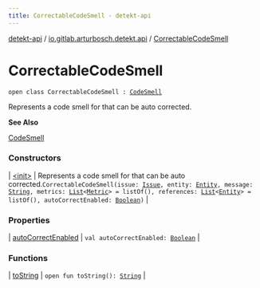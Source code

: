 ```yaml
---
title: CorrectableCodeSmell - detekt-api
---
```


[detekt-api](../../index.html) / [io.gitlab.arturbosch.detekt.api](../index.html) / [CorrectableCodeSmell](./index.html)

# CorrectableCodeSmell

`open class CorrectableCodeSmell : `[`CodeSmell`](../-code-smell/index.html)

Represents a code smell for that can be auto corrected.

**See Also**

[CodeSmell](../-code-smell/index.html)

### Constructors

| [&lt;init&gt;](-init-.html) | Represents a code smell for that can be auto corrected.`CorrectableCodeSmell(issue: `[`Issue`](../-issue/index.html)`, entity: `[`Entity`](../-entity/index.html)`, message: `[`String`](https://kotlinlang.org/api/latest/jvm/stdlib/kotlin/-string/index.html)`, metrics: `[`List`](https://kotlinlang.org/api/latest/jvm/stdlib/kotlin.collections/-list/index.html)`<`[`Metric`](../-metric/index.html)`> = listOf(), references: `[`List`](https://kotlinlang.org/api/latest/jvm/stdlib/kotlin.collections/-list/index.html)`<`[`Entity`](../-entity/index.html)`> = listOf(), autoCorrectEnabled: `[`Boolean`](https://kotlinlang.org/api/latest/jvm/stdlib/kotlin/-boolean/index.html)`)` |

### Properties

| [autoCorrectEnabled](auto-correct-enabled.html) | `val autoCorrectEnabled: `[`Boolean`](https://kotlinlang.org/api/latest/jvm/stdlib/kotlin/-boolean/index.html) |

### Functions

| [toString](to-string.html) | `open fun toString(): `[`String`](https://kotlinlang.org/api/latest/jvm/stdlib/kotlin/-string/index.html) |

